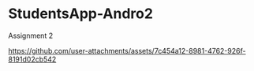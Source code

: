 # StudentsApp-Andro2
Assignment 2


https://github.com/user-attachments/assets/7c454a12-8981-4762-926f-8191d02cb542

